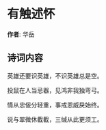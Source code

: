 # 有触述怀

**作者**: 华岳

## 诗词内容

英雄还要识英雄，不识英雄总是空。

投鼠在人当忌器，见鸿非我独弯弓。

情从忠佞分轻重，事戒恩威戾始终。

说与翠微休截截，三缄从此更须工。

